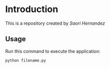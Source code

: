 # Introduction


This is a repository created by *Saori Hernandez*


## Usage


Run this command to execute the application:


`python filename.py`

 

```
